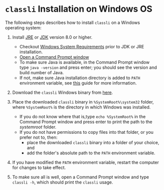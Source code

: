 # `classli` Installation on Windows OS

The following steps describes how to install `classli` on a Windows operating system:

1. Install [JRE](https://docs.oracle.com/javase/8/docs/technotes/guides/install/windows_jre_install.html#CHDEDHAJ) or [JDK](https://docs.oracle.com/javase/8/docs/technotes/guides/install/windows_jdk_install.html#CHDEBCCJ) version 8.0 or higher.

    - Checkout [Windows System Requirements](https://docs.oracle.com/javase/8/docs/technotes/guides/install/windows_system_requirements.html#BABHGIJF) prior to JDK or JRE installation.
    - [Open a Command Prompt window](http://windows.microsoft.com/en-gb/windows-vista/open-a-command-prompt-window)
    - To make sure Java is available, in the Command Prompt window type `java -version` and press enter; you should see the version and build number of Java.
    - If not, make sure Java installation directory is added to `PATH` environment variable, see [this](https://java.com/en/download/help/path.xml) guide for more information.

2. Download the `classli` Windows binary from [here](https://builds.cs.st-andrews.ac.uk/job/digitising_scotland/lastSuccessfulBuild/artifact/record_classification/target/classli.exe).

3. Place the downloaded `classli` binary in `%SystemRoot%\system32` folder, where `%SystemRoot%` is the directory in which Windows was installed. 

    - If you do not know where that is,type `echo %SystemRoot%` in the Command Prompt window and press enter to print the path to the _systemroot_ folder. 
    - If you do not have permissions to copy files into that folder, or you prefer not to, then:
        - place the downloaded `classli` binary into a folder of your choice, and
        - add the folder's absolute path to the `PATH` environment variable.  

4. If you have modified the `PATH` environment variable, restart the computer for changes to take effect.

5. To make sure all is well, open a Command Prompt window and type `classli -h`, which should print the `classli` usage.

